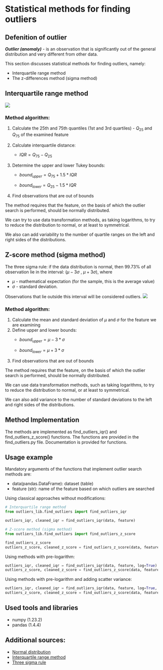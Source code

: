 # Statistical methods for finding outliers

## Defenition of outlier

***Outlier (anomaly)*** - is an observation that is significantly out of the general distribution and very different from other data.

This section discusses statistical methods for finding outliers, namely:
* Interquartile range method 
* The z-differences method (sigma method)

## Interquartile range method

![](https://upload.wikimedia.org/wikipedia/commons/thumb/1/1a/Boxplot_vs_PDF.svg/1200px-Boxplot_vs_PDF.svg.png)

### Method algorithm:

1. Calculate the 25th and 75th quantiles (1st and 3rd quartiles) - $Q_{25}$ and $Q_{75}$ of the examined feature
2. Calculate interquartile distance:
     * $IQR=Q_{75}-Q_{25}$
3. Determine the upper and lower Tukey bounds:

     * $bound_{upper} = Q_{75} + 1.5*IQR$
    
     * $bound_{lower} = Q_{25} - 1.5*IQR$
4. Find observations that are out of bounds


The method requires that the feature, on the basis of which the outlier search is performed, should be normally distributed.

We can try to use data transformation methods, as taking logarithms, to try to reduce the distribution to normal, or at least to symmetrical.

We also can add variability to the number of quartile ranges on the left and right sides of the distributions.


## Z-score method (sigma method)

The three sigma rule: if the data distribution is normal, then 99.73% of all observation lie in the interval: $(\mu-3 \sigma$ , $\mu+3 \sigma)$,
where
* $\mu$ - mathematical expectation (for the sample, this is the average value)
* $\sigma$ - standard deviation.

Observations that lie outside this interval will be considered outliers.
![](https://upload.wikimedia.org/wikipedia/commons/thumb/2/22/Empirical_rule_histogram.svg/450px-Empirical_rule_histogram.svg.png)

### Method algorithm:

1. Calculate the mean and standard deviation of $\mu$ and $\sigma$ for the feature we are examining
2. Define upper and lower bounds:
     * $bound_{upper} = \mu - 3 * \sigma$
    
     * $bound_{lower} = \mu + 3 * \sigma$
3. Find observations that are out of bounds


The method requires that the feature, on the basis of which the outlier search is performed, should be normally distributed.


We can use data transformation methods, such as taking logarithms, to try to reduce the distribution to normal, or at least to symmetrical.

We can also add variance to the number of standard deviations to the left and right sides of the distributions.

## Method Implementation

The methods are implemented as find_outliers_iqr() and find_outliers_z_score() functions. The functions are provided in the find_outliers.py file. Documentation is provided for functions.

## Usage example

Mandatory arguments of the functions that implement outlier search methods are:
* data(pandas.DataFrame): dataset (table)
* feature (str): name of the feature based on which outliers are searched

Using classical approaches without modifications:
```python
# Interquartile range method
from outliers_lib.find_outliers import find_outliers_iqr

outliers_iqr, cleaned_iqr = find_outliers_iqr(data, feature)

# Z-score method (sigma method)
from outliers_lib.find_outliers import find_outliers_z_score

find_outliers_z_score
outliers_z_score, cleaned_z_score = find_outliers_z_score(data, feature)
```
Using methods with pre-logarithm:
```python
outliers_iqr, cleaned_iqr = find_outliers_iqr(data, feature, log=True)
outliers_z_score, cleaned_z_score = find_outliers_z_score(data, feature, log=True)
```
Using methods with pre-logarithm and adding scatter variance:
```python
outliers_iqr, cleaned_iqr = find_outliers_iqr(data, feature, log=True, left=2, right=2)
outliers_z_score, cleaned_z_score = find_outliers_z_score(data, feature, log=True, left=2, right=2)
```


## Used tools and libraries
* numpy (1.23.2)
* pandas (1.4.4)

## Additional sources:
* [Normal distribution](https://en.wikipedia.org/wiki/Normal_distribution)
* [Interquartile range method](https://en.wikipedia.org/wiki/Interquartile_range)
* [Three sigma rule](https://en.wikipedia.org/wiki/68%E2%80%9395%E2%80%9399.7_rule)



